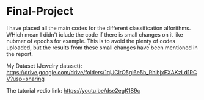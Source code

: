 # Final-Project
I have placed all the main codes for the different classification alforithms. WHich mean I didn't iclude the code if there is small changes on it like nubmer of epochs for example. This is to avoid the plenty of codes uploaded, but the results from these small changes have been mentioned in the report. 

My Dataset (Jewelry dataset): https://drive.google.com/drive/folders/1qlJClrO5gi6e5h_RhihjxFXAKzLd1RCV?usp=sharing

The tutorial vedio link: https://youtu.be/dse2egK1S9c
